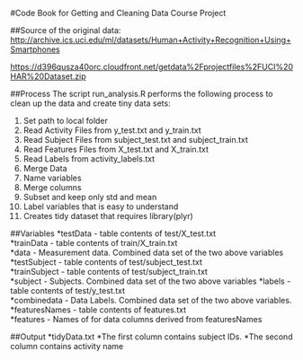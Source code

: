 #Code Book for Getting and Cleaning Data Course Project

##Source of the original data:
http://archive.ics.uci.edu/ml/datasets/Human+Activity+Recognition+Using+Smartphones 

https://d396qusza40orc.cloudfront.net/getdata%2Fprojectfiles%2FUCI%20HAR%20Dataset.zip 

##Process
The script  run_analysis.R  performs the following process to clean up the data and create tiny data sets:

1. Set path to local folder
2. Read Activity Files from y_test.txt and y_train.txt
3. Read Subject Files from subject_test.txt and subject_train.txt
4. Read Features Files from X_test.txt and X_train.txt
5. Read Labels from activity_labels.txt
6. Merge Data
7. Name variables
8. Merge columns
9. Subset and keep only std and mean
10. Label variables that is easy to understand
11. Creates tidy dataset that requires library(plyr)

##Variables
*testData - table contents of  test/X_test.txt  
*trainData - table contents of  train/X_train.txt  
*data - Measurement data. Combined data set of the two above variables
*testSubject - table contents of  test/subject_test.txt  
*trainSubject - table contents of  test/subject_train.txt  
*subject - Subjects. Combined data set of the two above variables
*labels - table contents of  test/y_test.txt   
*combinedata - Data Labels. Combined data set of the two above variables. 
*featuresNames - table contents of  features.txt  
*features - Names of for data columns derived from featuresNames


##Output
*tidyData.txt
*The first column contains subject IDs.
*The second column contains activity name